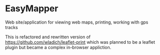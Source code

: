 EasyMapper
==========

Web site/application for viewing web maps, printing, working with gps tracks

This is refactored and rewritten version of https://github.com/wladich/leaflet-print which was planned to be a leaflet plugin but became a complex in-browser appliction.
